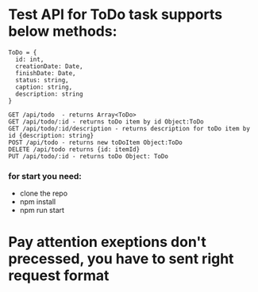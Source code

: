 # Test API for ToDo task supports below methods:
```
ToDo = {
  id: int,
  creationDate: Date, 
  finishDate: Date,
  status: string,
  caption: string,
  description: string
}
```
```
GET /api/todo  - returns Array<ToDo>
GET /api/todo/:id - returns toDo item by id Object:ToDo
GET /api/todo/:id/description - returns description for toDo item by id {description: string}
POST /api/todo - returns new toDoItem Object:ToDo
DELETE /api/todo returns {id: itemId} 
PUT /api/todo/:id - returns toDo Object: ToDo
```

### for start you need:
 - clone the repo 
 - npm install 
 - npm run start
 
# Pay attention exeptions don't precessed, you have to sent right request format
